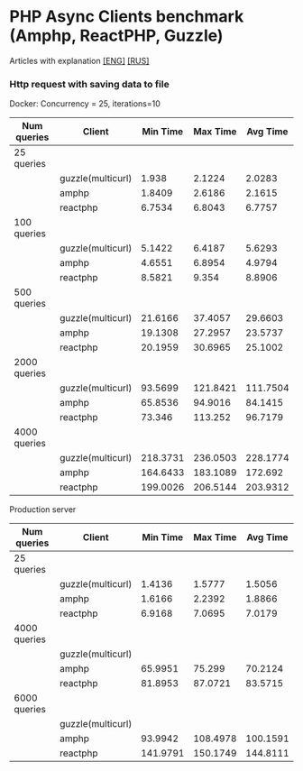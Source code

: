 PHP Async Clients benchmark (Amphp, ReactPHP, Guzzle)
============================

Articles with explanation  [[ENG]](https://dev.to/insolita/which-http-client-is-faster-for-web-scraping-c95)  [[RUS]](https://medium.com/@DonnaInsolita/%D0%B2%D0%B4%D0%BE%D1%85%D0%BD%D0%BE%D0%B2%D0%B8%D0%B2%D1%88%D0%B8%D1%81%D1%8C-%D0%B7%D0%B0%D0%BD%D0%B8%D0%BC%D0%B0%D1%82%D0%B5%D0%BB%D1%8C%D0%BD%D1%8B%D0%BC-%D0%B8%D0%BD%D1%82%D0%B5%D1%80%D0%B2%D1%8C%D1%8E-%D0%BD%D0%B0-%D0%BA%D0%B0%D0%BD%D0%B0%D0%BB%D0%B5-moreview-c-%D1%81%D0%B5%D1%80%D0%B3%D0%B5%D0%B5%D0%BC-%D0%B6%D1%83%D0%BA%D0%BE%D0%BC-%D0%B8-%D1%86%D0%B8%D0%BA%D0%BB%D0%BE%D0%BC-%D1%81%D1%82%D0%B0%D1%82%D0%B5%D0%B9-fast-web-f9715b21517f)

### Http request with saving data to file

Docker:
Concurrency = 25, iterations=10

|Num queries |  Client      | Min Time   | Max Time   | Avg Time  |
|------------|--------------|------------|------------|-----------|
| 25 queries|               |             |           |           |
|           | guzzle(multicurl)| 1.938 | 2.1224 | 2.0283 |
|           | amphp| 1.8409 | 2.6186 | 2.1615 |
|           | reactphp|  6.7534 | 6.8043 | 6.7757 |
| 100 queries|               |             |           |           |
|           |guzzle(multicurl)|  5.1422 | 6.4187 | 5.6293 |
|           | amphp   |  4.6551 | 6.8954 | 4.9794 |
|           | reactphp|   8.5821 | 9.354 | 8.8906 |
| 500 queries|               |             |           |           |
|           |guzzle(multicurl)|21.6166 |37.4057|29.6603|
|           | amphp   | 19.1308 | 27.2957 |23.5737|
|           | reactphp| 20.1959 | 30.6965 | 25.1002 |
| 2000 queries|               |             |           |           |
|           |guzzle(multicurl)| 93.5699 | 121.8421 | 111.7504|
|           | amphp| 65.8536 | 94.9016 | 84.1415 |
|           | reactphp|73.346 | 113.252 | 96.7179|
| 4000 queries|               |             |           |           |
|           |guzzle(multicurl)| 218.3731 | 236.0503 | 228.1774|
|           | amphp| 164.6433 | 183.1089 | 172.692 |
|           | reactphp| 199.0026 | 206.5144 | 203.9312 |


Production server

|Num queries |  Client      | Min Time   | Max Time   | Avg Time  |
|------------|--------------|------------|------------|-----------|
| 25 queries|               |             |           |           |
|           |guzzle(multicurl)|  1.4136 | 1.5777 | 1.5056 |
|           | amphp   |  1.6166 | 2.2392 | 1.8866 |
|           | reactphp|  6.9168 | 7.0695 | 7.0179 |
| 4000 queries|               |             |           |           |
|           |guzzle(multicurl)|    |     |    |
|           | amphp|  65.9951 | 75.299 | 70.2124 |
|           | reactphp| 81.8953 | 87.0721 | 83.5715 |
| 6000 queries|               |             |           |           |
|           |guzzle(multicurl)|    |     |    |
|           | amphp|  93.9942 | 108.4978 | 100.1591 |
|           | reactphp| 141.9791 | 150.1749 | 144.8111 |